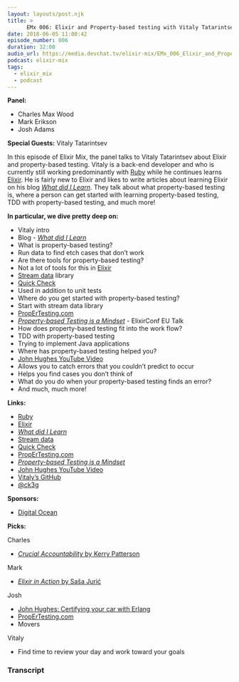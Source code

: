 ```yaml
---
layout: layouts/post.njk
title: >
      EMx 006: Elixir and Property-based testing with Vitaly Tatarintsev
date: 2018-06-05 11:00:42
episode_number: 006
duration: 32:00
audio_url: https://media.devchat.tv/elixir-mix/EMx_006_Elixir_and_Property-based_testing_with_Vitaly_Tatarintsev.mp3
podcast: elixir-mix
tags: 
  - elixir_mix
  - podcast
---
```


 **Panel:**

- Charles Max Wood
- Mark Erikson
- Josh Adams

**Special Guests:** Vitaly Tatarintsev

In this episode of Elixir Mix, the panel talks to Vitaly Tatarintsev about Elixir and property-based testing. Vitaly is a back-end developer and who is currently still working predominantly with [Ruby](https://www.ruby-lang.org/en/) while he continues learns [Elixir](https://elixir-lang.org/). He is fairly new to Elixir and likes to write articles about learning Elixir on his blog [_What did I Learn_](http://whatdidilearn.info/). They talk about what property-based testing is, where a person can get started with learning property-based testing, TDD with property-based testing, and much more!

**In particular, we dive pretty deep on:**

- Vitaly intro
- Blog - [_What did I Learn_](http://whatdidilearn.info/)
- What is property-based testing?
- Run data to find etch cases that don’t work
- Are there tools for property-based testing?
- Not a lot of tools for this in [Elixir](https://elixir-lang.org/)
- [Stream data](https://github.com/whatyouhide/stream_data) library
- [Quick Check](http://hackage.haskell.org/package/QuickCheck)
- Used in addition to unit tests
- Where do you get started with property-based testing?
- Start with stream data library
- [PropErTesting.com](http://propertesting.com/)
- [_Property-based Testing is a Mindset_](https://www.youtube.com/watch?v=p84DMv8TQuo) - ElixirConf EU Talk
- How does property-based testing fit into the work flow?
- TDD with property-based testing
- Trying to implement Java applications
- Where has property-based testing helped you?
- [John Hughes YouTube Video](https://www.youtube.com/watch?v=AfaNEebCDos&feature=youtu.be)
- Allows you to catch errors that you couldn’t predict to occur
- Helps you find cases you don’t think of
- What do you do when your property-based testing finds an error?
- And much, much more!

**Links:**

- [Ruby](https://www.ruby-lang.org/en/)
- [Elixir](https://elixir-lang.org/)
- [_What did I Learn_](http://whatdidilearn.info/)
- [Stream data](https://github.com/whatyouhide/stream_data)
- [Quick Check](http://hackage.haskell.org/package/QuickCheck)
- [PropErTesting.com](http://propertesting.com/)
- [_Property-based Testing is a Mindset_](https://www.youtube.com/watch?v=p84DMv8TQuo)
- [John Hughes YouTube Video](https://www.youtube.com/watch?v=AfaNEebCDos&feature=youtu.be)
- [Vitaly’s GitHub](https://github.com/ck3g)
- [@ck3g](https://twitter.com/ck3g)

**Sponsors:**

- [Digital Ocean](https://www.digitalocean.com/)

**Picks:**

Charles

- [_Crucial Accountability_ by Kerry Patterson](https://www.amazon.com/Crucial-Accountability-Resolving-Expectations-Commitments/dp/0071829318)

Mark

- [_Elixir in Action_ by Saša Jurić](https://www.manning.com/books/elixir-in-action-second-edition)

Josh

- [John Hughes: Certifying your car with Erlang](https://vimeo.com/68331689)
- [PropErTesting.com](http://propertesting.com/)
- Movers

Vitaly

- Find time to review your day and work toward your goals


### Transcript



